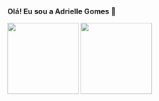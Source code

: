 ### Olá! Eu sou a Adrielle Gomes 👋


<div>
  <a href-"https://github.com/drimoraesgomes">
  <img height="160cm" src="https://github-readme-stats.vercel.app/api?username=drimoraesgomes&show_icons=true&theme=bear"/_>
  <img height="160cm" src="https://github-readme-stats.vercel.app/api/top-langs/?username=drimoraesgomes&layout=compact&theme=bear"/_>
</div>
